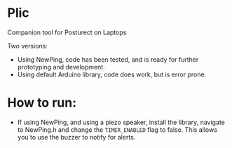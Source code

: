 # Plic
Companion tool for Posturect on Laptops

Two versions:
- Using NewPing, code has been tested, and is ready for further prototyping and development.
- Using default Arduino library, code does work, but is error prone.

# How to run:
- If using NewPing, and using a piezo speaker, install the library, navigate to NewPing.h and change the `TIMER_ENABLED` flag to false. This allows you to use the buzzer to notify for alerts. 
